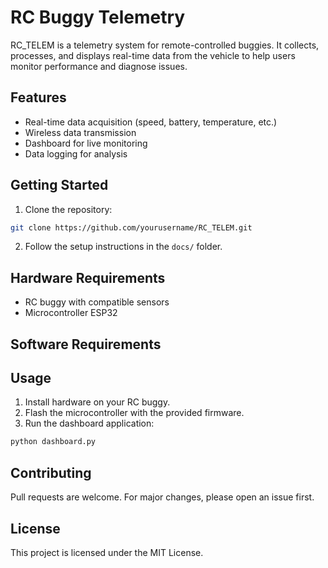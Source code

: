 # RC Buggy Telemetry

RC_TELEM is a telemetry system for remote-controlled buggies. It collects, processes, and displays real-time data from the vehicle to help users monitor performance and diagnose issues.

## Features

- Real-time data acquisition (speed, battery, temperature, etc.)
- Wireless data transmission
- Dashboard for live monitoring
- Data logging for analysis

## Getting Started

1. Clone the repository:
  ```bash
  git clone https://github.com/yourusername/RC_TELEM.git
  ```
2. Follow the setup instructions in the `docs/` folder.

## Hardware Requirements

- RC buggy with compatible sensors
- Microcontroller ESP32


## Software Requirements



## Usage

1. Install hardware on your RC buggy.
2. Flash the microcontroller with the provided firmware.
3. Run the dashboard application:
  ```bash
  python dashboard.py
  ```

## Contributing

Pull requests are welcome. For major changes, please open an issue first.

## License

This project is licensed under the MIT License.